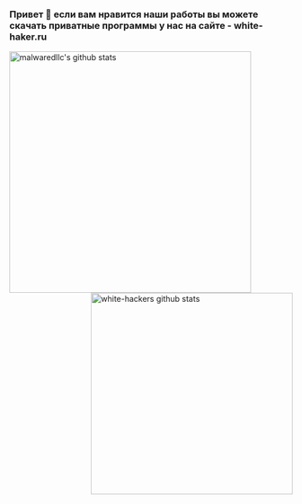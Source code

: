 ### Привет 👋 если вам нравится наши работы вы можете скачать приватные программы у нас на сайте - white-haker.ru

<img align="left" width="430" height="auto" alt="malwaredllc's github stats" src="https://github-readme-stats.vercel.app/api?username=white-hackers&hide_border=true&title_color=0ff54c&icon_color=0ff54c&text_color=c9d1d9&bg_color=0d1117&show_icons=true;count_private=true&amp;include_all_commits=true">

<img align="right" width="359" height="auto" alt="white-hackers github stats" src="https://github-readme-stats.vercel.app/api/top-langs/?username=white-hackers&hide_border=true&title_color=0ff54c&icon_color=0ff54c&text_color=c9d1d9&bg_color=0d1117&layout=compact&amp;show_icons=true&amp;">
